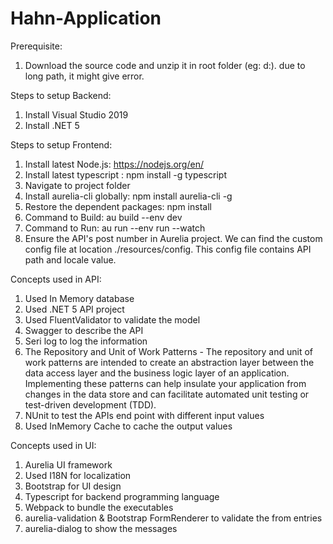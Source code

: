 # Hahn-Application

Prerequisite:
1. Download the source code and unzip it in root folder (eg: d:). due to long path, it might give error.

Steps to setup Backend:
1. Install Visual Studio 2019
2. Install .NET 5

Steps to setup Frontend:
1. Install latest Node.js: https://nodejs.org/en/
2. Install latest typescript : npm install -g typescript
3. Navigate to project folder
3. Install aurelia-cli globally: npm install aurelia-cli -g
4. Restore the dependent packages: npm install
5. Command to Build: au build --env dev 
6. Command to Run: au run --env run --watch 
7. Ensure the API's post number in Aurelia project. We can find the custom config file at location ./resources/config. This config file contains API path and locale value.

Concepts used in API:
1. Used In Memory database
2. Used .NET 5 API project
3. Used FluentValidator to validate the model
4. Swagger to describe the API
5. Seri log to log the information
6. The Repository and Unit of Work Patterns - The repository and unit of work patterns are intended to create an abstraction layer between the data access layer and the business logic layer of an application. Implementing these patterns can help insulate your application from changes in the data store and can facilitate automated unit testing or test-driven development (TDD).
7. NUnit to test the APIs end point with different input values
8. Used InMemory Cache to cache the output values

Concepts used in UI:
1. Aurelia UI framework
2. Used I18N for localization
3. Bootstrap for UI design
4. Typescript for backend programming language
5. Webpack to bundle the executables
6. aurelia-validation & Bootstrap FormRenderer to validate the from entries
7. aurelia-dialog to show the messages




